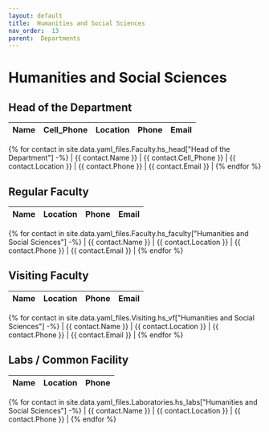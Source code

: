 ```yaml
---
layout: default
title:  Humanities and Social Sciences
nav_order:  13
parent:  Departments
---
```




# Humanities and Social Sciences




## Head of the Department


| Name | Cell_Phone | Location | Phone | Email |
| --- | --- | --- | --- | --- |
{% for contact in site.data.yaml_files.Faculty.hs_head["Head of the Department"] -%}
| {{ contact.Name }} | {{ contact.Cell_Phone }} | {{ contact.Location }} | {{ contact.Phone }} | {{ contact.Email }} |
{% endfor %}


## Regular Faculty 


| Name | Location | Phone | Email |
| --- | --- | --- | --- |
{% for contact in site.data.yaml_files.Faculty.hs_faculty["Humanities and Social Sciences"] -%}
| {{ contact.Name }} | {{ contact.Location }} | {{ contact.Phone }} | {{ contact.Email }} |
{% endfor %}


## Visiting Faculty 


| Name | Location | Phone | Email |
| --- | --- | --- | --- |
{% for contact in site.data.yaml_files.Visiting.hs_vf["Humanities and Social Sciences"] -%}
| {{ contact.Name }} | {{ contact.Location }} | {{ contact.Phone }} | {{ contact.Email }} |
{% endfor %}


## Labs / Common Facility 


| Name | Location | Phone |
| --- | --- | --- |
{% for contact in site.data.yaml_files.Laboratories.hs_labs["Humanities and Social Sciences"] -%}
| {{ contact.Name }} | {{ contact.Location }} | {{ contact.Phone }} |
{% endfor %}
